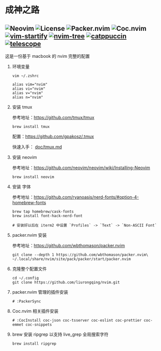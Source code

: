 # 成神之路

![Neovim](https://img.shields.io/badge/Neovim-v0.9.0-brightgreen)
![License](https://img.shields.io/badge/License-MIT-brightgreen)
![Packer.nvim](https://img.shields.io/badge/Packer.nvim-Plugin%20Manager-brightgreen)
![Coc.nvim](https://img.shields.io/badge/Coc.nvim-Extension-brightgreen)
[![vim-startify](https://img.shields.io/badge/vim--startify-Plugin-orange)](https://github.com/mhinz/vim-startify)
[![nvim-tree](https://img.shields.io/badge/nvim--tree-Plugin-orange)](https://github.com/nvim-tree/nvim-tree.lua)
[![catppuccin](https://img.shields.io/badge/catppuccin-Plugin-orange)](https://github.com/catppuccin/nvim)
[![telescope](https://img.shields.io/badge/telescope-Plugin-orange)](https://github.com/nvim-telescope/telescope.nvim)
---

这是一份基于 macbook 的 nvim 完整的配置

1. 环境变量

    `vim ~/.zshrc`

    ```shell
    alias vim="nvim"
    alias vi="nvim"
    alias v="nvim"
    alias n="nvim"
    ```

1. 安装 tmux

    参考地址：https://github.com/tmux/tmux

    ```shell
    brew install tmux
    ```

    配置：https://github.com/gpakosz/.tmux

    快速入手： [doc/tmux.md](./doc/tmux.md)

1. 安装 neovim

    参考地址：https://github.com/neovim/neovim/wiki/Installing-Neovim

    ```shell
    brew install neovim
    ```

1. 安装 字体

    参考地址：https://github.com/ryanoasis/nerd-fonts/#option-4-homebrew-fonts

    ```shell
    brew tap homebrew/cask-fonts
    brew install font-hack-nerd-font

    # 安装好以后在 iterm2 中设置 `Profiles` -> `Text` -> `Non-ASCII Font`
    ```

1. packer.nvim 安装

    参考地址：https://github.com/wbthomason/packer.nvim

    ```shell
    git clone --depth 1 https://github.com/wbthomason/packer.nvim\ 
    ~/.local/share/nvim/site/pack/packer/start/packer.nvim
    ```

1. 克隆整个配置文件

    ```shell
    cd ~/.config
    git clone https://github.com/liurongqing/nvim.git
    ```

1. packer.nvim 管理的插件安装

    ```shell
    # :PackerSync
    ```

1. Coc.nvim 相关插件安装

    ```shell
    # :CocInstall coc-json coc-tsserver coc-eslint coc-prettier coc-emmet coc-snippets
    ```

1. brew 安装 ripgrep 以支持 live_grep 全局搜索字符

    ```shell
    brew install ripgrep
    ```
